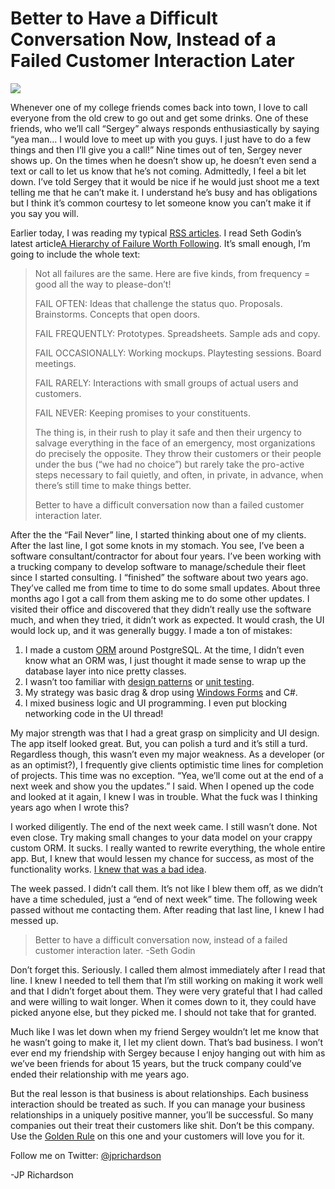 <!--
id: 821807701
link: http://loudjet.com/a/difficult-conversation-failed-customer-interaction-later
slug: difficult-conversation-failed-customer-interaction-later
date: Fri Jul 16 2010 21:27:00 GMT-0500 (CDT)
publish: 2010-07-016
tags: consulting, truck-software, business-lessons, golden-rule, customer-service
-->


Better to Have a Difficult Conversation Now, Instead of a Failed Customer Interaction Later
===========================================================================================

![](http://media.tumblr.com/tumblr_l5ok4r1rnr1qzbc4f.png)

Whenever one of my college friends comes back into town, I love to call
everyone from the old crew to go out and get some drinks. One of these
friends, who we’ll call “Sergey” always responds enthusiastically by
saying “yea man… I would love to meet up with you guys. I just have to
do a few things and then I’ll give you a call!” Nine times out of ten,
Sergey never shows up. On the times when he doesn’t show up, he doesn’t
even send a text or call to let us know that he’s not coming.
Admittedly, I feel a bit let down. I’ve told Sergey that it would be
nice if he would just shoot me a text telling me that he can’t make it.
I understand he’s busy and has obligations but I think it’s common
courtesy to let someone know you can’t make it if you say you will.

Earlier today, I was reading my typical [RSS
articles](http://loudjet.com/a/less-consumption-more-production).
I read Seth Godin’s latest article[A Hierarchy of Failure Worth
Following](http://sethgodin.typepad.com/seths_blog/2010/07/a-hierarchy-of-failure.html).
It’s small enough, I’m going to include the whole text:

> Not all failures are the same. Here are five kinds, from frequency =
> good all the way to please-don’t!
>
> FAIL OFTEN: Ideas that challenge the status quo. Proposals.
> Brainstorms. Concepts that open doors.
>
> FAIL FREQUENTLY: Prototypes. Spreadsheets. Sample ads and copy.
>
> FAIL OCCASIONALLY: Working mockups. Playtesting sessions. Board
> meetings.
>
> FAIL RARELY: Interactions with small groups of actual users and
> customers.
>
> FAIL NEVER: Keeping promises to your constituents.
>
> The thing is, in their rush to play it safe and then their urgency to
> salvage everything in the face of an emergency, most organizations do
> precisely the opposite. They throw their customers or their people
> under the bus (“we had no choice”) but rarely take the pro-active
> steps necessary to fail quietly, and often, in private, in advance,
> when there’s still time to make things better.
>
> Better to have a difficult conversation now than a failed customer
> interaction later.

After the the “Fail Never” line, I started thinking about one of my
clients. After the last line, I got some knots in my stomach. You see,
I’ve been a software consultant/contractor for about four years. I’ve
been working with a trucking company to develop software to
manage/schedule their fleet since I started consulting. I “finished” the
software about two years ago. They’ve called me from time to time to do
some small updates. About three months ago I got a call from them asking
me to do some other updates. I visited their office and discovered that
they didn’t really use the software much, and when they tried, it didn’t
work as expected. It would crash, the UI would lock up, and it was
generally buggy. I made a ton of mistakes:

1.  I made a custom
    [ORM](http://en.wikipedia.org/wiki/Object-relational_mapping) around
    PostgreSQL. At the time, I didn’t even know what an ORM was, I just
    thought it made sense to wrap up the database layer into nice pretty
    classes.
2.  I wasn’t too familiar with [design
    patterns](http://en.wikipedia.org/wiki/Design_pattern_%28computer_science%29)
    or [unit testing](http://en.wikipedia.org/wiki/Unit_testing).
3.  My strategy was basic drag & drop using [Windows
    Forms](http://en.wikipedia.org/wiki/Windows_Forms) and C\#.
4.  I mixed business logic and UI programming. I even put blocking
    networking code in the UI thread!

My major strength was that I had a great grasp on simplicity and UI
design. The app itself looked great. But, you can polish a turd and it’s
still a turd. Regardless though, this wasn’t even my major weakness. As
a developer (or as an optimist?), I frequently give clients optimistic
time lines for completion of projects. This time was no exception. “Yea,
we’ll come out at the end of a next week and show you the updates.” I
said. When I opened up the code and looked at it again, I knew I was in
trouble. What the fuck was I thinking years ago when I wrote this?

I worked diligently. The end of the next week came. I still wasn’t done.
Not even close. Try making small changes to your data model on your
crappy custom ORM. It sucks. I really wanted to rewrite everything, the
whole entire app. But, I knew that would lessen my chance for success,
as most of the functionality works. [I knew that was a bad
idea](http://www.joelonsoftware.com/articles/fog0000000069.html).

The week passed. I didn’t call them. It’s not like I blew them off, as
we didn’t have a time scheduled, just a “end of next week” time. The
following week passed without me contacting them. After reading that
last line, I knew I had messed up.

> Better to have a difficult conversation now, instead of a failed
> customer interaction later. -Seth Godin

Don’t forget this. Seriously. I called them almost immediately after I
read that line. I knew I needed to tell them that I’m still working on
making it work well and that I didn’t forget about them. They were very
grateful that I had called and were willing to wait longer. When it
comes down to it, they could have picked anyone else, but they picked
me. I should not take that for granted.

Much like I was let down when my friend Sergey wouldn’t let me know that
he wasn’t going to make it, I let my client down. That’s bad business. I
won’t ever end my friendship with Sergey because I enjoy hanging out
with him as we’ve been friends for about 15 years, but the truck company
could’ve ended their relationship with me years ago.

But the real lesson is that business is about relationships. Each
business interaction should be treated as such. If you can manage your
business relationships in a uniquely positive manner, you’ll be
successful. So many companies out their treat their customers like shit.
Don’t be this company. Use the [Golden
Rule](http://en.wikipedia.org/wiki/The_Golden_Rule) on this one and your
customers will love you for it.

Follow me on Twitter: [@jprichardson](http://twitter.com/jprichardson)

-JP Richardson

